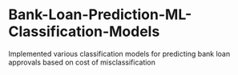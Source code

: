 # Bank-Loan-Prediction-ML-Classification-Models
Implemented various classification models for predicting bank loan approvals based on cost of misclassification
